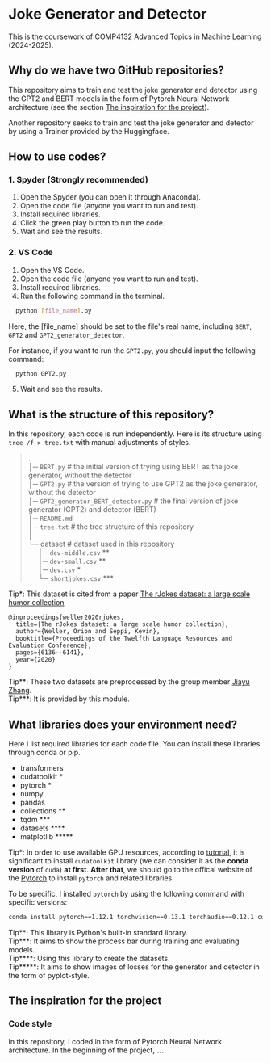# Joke Generator and Detector
This is the coursework of COMP4132 Advanced Topics in Machine Learning (2024-2025).

## Why do we have two GitHub repositories?
This repository aims to train and test the joke generator and detector using the GPT2 and BERT models in the form of Pytorch Neural Network architecture (see the section [The inspiration for the project](#inspiration)). 

Another repository seeks to train and test the joke generator and detector by using a Trainer provided by the Huggingface.

## How to use codes?
### 1. Spyder (Strongly recommended)
    
1) Open the Spyder (you can open it through Anaconda).
2) Open the code file (anyone you want to run and test).
3) Install required libraries.
4) Click the green play button to run the code.
5) Wait and see the results.

### 2. VS Code

1) Open the VS Code.
2) Open the code file (anyone you want to run and test).
3) Install required libraries.
4) Run the following command in the terminal.
   
```bash
  python [file_name].py
```

Here, the [file_name] should be set to the file's real name, including `BERT`, `GPT2` and `GPT2_generator_detector`. 

For instance, if you want to run the `GPT2.py`, you should input the following command:

```bash
  python GPT2.py
```

5) Wait and see the results.

## What is the structure of this repository?
In this repository, each code is run independently. Here is its structure using `tree /f > tree.txt` with manual adjustments of styles.

> .<br/>
> │─ `BERT.py` # the initial version of trying using BERT as the joke generator, without the detector<br/>
> │─ `GPT2.py` # the version of trying to use GPT2 as the joke generator, without the detector<br/>
> │─ `GPT2_generator_BERT_detector.py` # the final version of joke generator (GPT2) and detector (BERT)<br/>
> │─ `README.md`<br/>
> │─ `tree.txt` # the tree structure of this repository<br/>
> │  <br/>
> └─ dataset # dataset used in this repository<br/>
> &nbsp;&nbsp;&nbsp;&nbsp; │─ `dev-middle.csv` **<br/>
> &nbsp;&nbsp;&nbsp;&nbsp; │─ `dev-small.csv` **<br/>
> &nbsp;&nbsp;&nbsp;&nbsp; │─ `dev.csv` *<br/>
> &nbsp;&nbsp;&nbsp;&nbsp; └─ `shortjokes.csv` ***<br/>

Tip*: This dataset is cited from a paper [The rJokes dataset: a large scale humor collection](https://aclanthology.org/2020.lrec-1.753/)
```
@inproceedings{weller2020rjokes,
  title={The rJokes dataset: a large scale humor collection},
  author={Weller, Orion and Seppi, Kevin},
  booktitle={Proceedings of the Twelfth Language Resources and Evaluation Conference},
  pages={6136--6141},
  year={2020}
}
```
Tip**: These two datasets are preprocessed by the group member [Jiayu Zhang](https://github.com/zjy2414).<br/>
Tip***: It is provided by this module.

## What libraries does your environment need?
Here I list required libraries for each code file. You can install these libraries through conda or pip.

* transformers
* cudatoolkit *
* pytorch *
* numpy
* pandas
* collections **
* tqdm ***
* datasets ****
* matplotlib *****

Tip*: In order to use available GPU resources, according to [tutorial](https://blog.csdn.net/weixin_46446479/article/details/139004738), it is significant to install `cudatoolkit` library (we can consider it as the **conda version** of `cuda`) **at first**. **After that**, we should go to the offical website of the [Pytorch](https://pytorch.org/get-started/locally/) to install `pytorch` and related libraries.

To be specific, I installed `pytorch` by using the following command with specific versions:

```bash
conda install pytorch==1.12.1 torchvision==0.13.1 torchaudio==0.12.1 cudatoolkit=11.3 -c pytorch
```

Tip**: This library is Python's built-in standard library.<br/>
Tip***: It aims to show the process bar during training and evaluating models.<br/>
Tip****: Using this library to create the datasets.<br/>
Tip*****: It aims to show images of losses for the generator and detector in the form of pyplot-style.

## The inspiration for the project
### Code style
<a id="inspiration"></a>
In this repository, I coded in the form of Pytorch Neural Network architecture. 
In the beginning of the project, **...**
